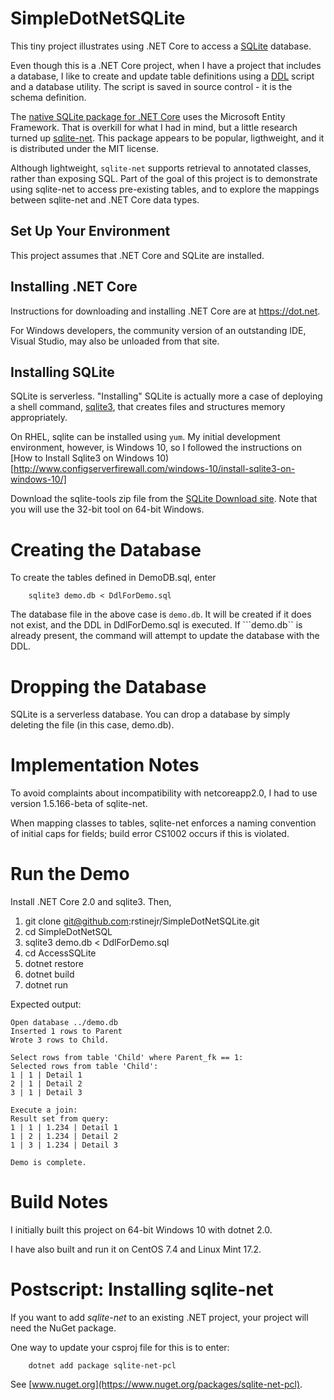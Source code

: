 # SimpleDotNetSQLite

This tiny project illustrates using .NET Core to access a [SQLite](http://sqlite.org/) database. 


Even though this is a .NET Core project, when I have a project that includes
a database, I like to create and update
table definitions using a [DDL](http://whatis.techtarget.com/definition/Data-Definition-Language-DDL) 
script and a database utility. The script is saved in source control - it is the schema definition.

The [native SQLite package for .NET Core](https://docs.microsoft.com/en-us/ef/core/get-started/netcore/new-db-sqlite) uses the Microsoft Entity Framework. That is 
overkill for what I had in mind, but a little research turned up
[sqlite-net](https://github.com/praeclarum/sqlite-net). This package appears to be 
popular, ligthweight, and it is distributed under the MIT license.

Although lightweight, ```sqlite-net``` supports retrieval to annotated classes, rather than 
exposing SQL. Part of the goal of this project is to demonstrate using sqlite-net 
to access pre-existing tables, and to explore the mappings between sqlite-net and .NET Core data types.

## Set Up Your Environment

This project assumes that .NET Core and SQLite are installed.

## Installing .NET Core

Instructions for downloading and installing .NET Core are at https://dot.net.

For Windows developers, the community version of an outstanding IDE, Visual Studio, may also be unloaded from that site.

## Installing SQLite

SQLite is serverless. "Installing" SQLite is actually more a case of deploying a shell command,
[sqlite3](https://linux.die.net/man/1/sqlite3), that creates
files and structures memory appropriately.

On RHEL, sqlite can be installed using ```yum```.  My initial development environment,
however, is Windows 10, so I followed the instructions
on [How to Install Sqlite3 on Windows 10)[http://www.configserverfirewall.com/windows-10/install-sqlite3-on-windows-10/]

Download the sqlite-tools zip file from the [SQLite Download site](https://www.sqlite.org/download.html).  Note
that you will use the 32-bit tool on 64-bit Windows.


# Creating the Database

To create the tables defined in DemoDB.sql, enter

```
    sqlite3 demo.db < DdlForDemo.sql
```

The database file in the above case is ```demo.db```. It will be created if it does
not exist, and the DDL in DdlForDemo.sql is executed. If ```demo.db`` is already
present, the command will attempt to update the database with the DDL.

# Dropping the Database

SQLite is a serverless database. You can drop a database by simply deleting the file (in this case, demo.db).

# Implementation Notes

To avoid complaints about incompatibility with netcoreapp2.0, I had to use version 1.5.166-beta of sqlite-net.

When mapping classes to tables, sqlite-net enforces a naming convention of initial caps for fields; build error
CS1002 occurs if this is violated.

# Run the Demo

Install .NET Core 2.0 and sqlite3. Then,

1. git clone git@github.com:rstinejr/SimpleDotNetSQLite.git
2. cd SimpleDotNetSQL
3. sqlite3 demo.db < DdlForDemo.sql
4. cd AccessSQLite
5. dotnet restore
6. dotnet build
7. dotnet run

Expected output:

```
Open database ../demo.db
Inserted 1 rows to Parent
Wrote 3 rows to Child.

Select rows from table 'Child' where Parent_fk == 1:
Selected rows from table 'Child':
1 | 1 | Detail 1
2 | 1 | Detail 2
3 | 1 | Detail 3

Execute a join:
Result set from query:
1 | 1 | 1.234 | Detail 1
1 | 2 | 1.234 | Detail 2
1 | 3 | 1.234 | Detail 3

Demo is complete.

```

# Build Notes

I initially built this project on 64-bit Windows 10 with dotnet 2.0.

I have also built and run it on CentOS 7.4 and Linux Mint 17.2.


# Postscript: Installing sqlite-net

If you want to add *sqlite-net* to an existing .NET project, your project will need the NuGet package. 

One way to update your csproj file for this is to enter:


```
    dotnet add package sqlite-net-pcl
```

See [www.nuget.org](https://www.nuget.org/packages/sqlite-net-pcl).
